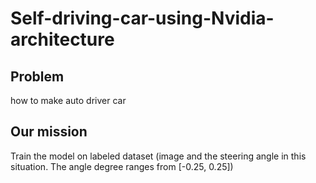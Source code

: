 # Self-driving-car-using-Nvidia-architecture

## Problem 
how to make auto driver car

## Our mission
Train the model on labeled dataset (image and the steering angle in this situation. The angle degree ranges from [-0.25, 0.25])

